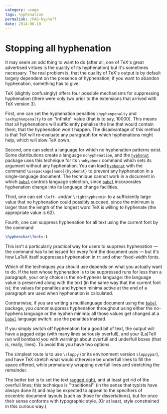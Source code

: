 ```yaml
---
category: usage
tags: hyphenation
permalink: /FAQ-hyphoff
date: 2014-06-10
---
```


# Stopping all hyphenation

It may seem an odd thing to want to do (after all, one of TeX's
great advertised virtues is the quality of its hyphenation) but it's
sometimes necessary.  The real problem is, that the quality of
TeX's output is by default largely dependent on the presence of
hyphenation; if you want to abandon hyphenation, something has to
give.

TeX (slightly confusingly) offers four possible mechanisms for
suppressing hyphenation (there were only two prior to the extensions
that arrived with TeX version&nbsp;3).

First, one can set the hyphenation penalties `\hyphenpenalty` and
`\exhyphenpenalty` to an ''infinite'' value (that is to say, 10000).
This means that all hyphenations will sufficiently penalise the line
that would contain them, that the hyphenation won't happen.  The
disadvantage of this method is that TeX will re-evaluate any
paragraph for which hyphenations might help, which will slow TeX
down.

Second, one can select a language for which no hyphenation patterns
exist.  Some distributions create a language `nohyphenation`,
and the [`hyphenat`](https://ctan.org/pkg/hyphenat) package uses this technique for its
`\nohyphens` command which sets its argument without any
hyphenation.  You can load [`hyphenat`](https://ctan.org/pkg/hyphenat) with the command
  `\usepackage[none]{hyphenat}`
to prevent any hyphenation in a single-language document.  The
technique cannot work in a document in which [`babel`](https://ctan.org/pkg/babel) controls
language selection, since [`babel`](https://ctan.org/pkg/babel) incorporates hyphenation
change into its language change facilities.

Third, one can set `\left-` and/or `\righthyphenmin` to a
sufficiently large value that no hyphenation could possibly succeed,
since the minimum is larger than the length of the longest word
TeX is willing to hyphenate (the appropriate value is 62).

Fourth, one can suppress hyphenation for all text using the current
font by the command
```latex
\hyphenchar\font=-1
```
This isn't a particularly practical way for users to suppress
hyphenation&nbsp;&mdash; the command has to be issued for every font the
document uses&nbsp;&mdash; but it's how LaTeX itself suppresses hyphenation
in `tt` and other fixed-width fonts.

Which of the techniques you should use depends on what you actually
want to do.  If the text whose hyphenation is to be suppressed runs
for less than a paragraph, your only choice is the no-hyphens
language: the language value is preserved along with the text (in the
same way that the current font is); the values for penalties and
hyphen minima active at the end of a paragraph are used when
hyphenation is calculated.

Contrariwise, if you are writing a multilanguage document using the
[`babel`](https://ctan.org/pkg/babel) package, you _cannot_ suppress hyphenation
throughout using either the no-hyphens language or the hyphen minima:
all those values get changed at a [`babel`](https://ctan.org/pkg/babel) language switch: use
the penalties instead.

If you simply switch off hyphenation for a good bit of text, the
output will have a jagged edge (with many lines seriously overfull),
and your (La)TeX run will bombard you with warnings about overfull
and underfull boxes (that is, really, lines).  To avoid this you have
two options.

The simplest route is to use `\sloppy` (or its environment version
`sloppypar`), and have TeX stretch what would otherwise
be underfull lines to fill the space offered, while prematurely
wrapping overfull lines and stretching the remainder.  

The better bet is to set the text [ragged right](/FAQ-ragright),
and at least get rid of the overfull lines; this technique is
''traditional'' (in the sense that typists have always done it) and may
be expected to 
appeal to the specifiers of eccentric document layouts (such as those
for dissertations), but for once their sense conforms with typographic
style.  (Or at least, style constrained in this curious way.)

